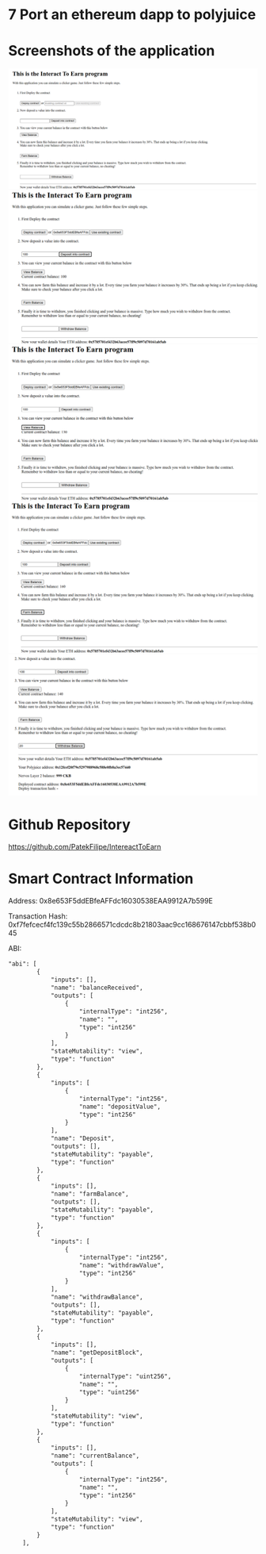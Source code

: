 # 7 Port an ethereum dapp to polyjuice

# Screenshots of the application

![](./ite.png)
![](./itedeposit.png)
![](./itefarm.png)
![](./itefarm2.png)
![](./itewithdraw.png)

# Github Repository 

https://github.com/PatekFilipe/IntereactToEarn

# Smart Contract Information

Address: 0x8e653F5ddEBfeAFFdc16030538EAA9912A7b599E

Transaction Hash: 0xf7fefcecf4fc139c55b2866571cdcdc8b21803aac9cc168676147cbbf538b045

ABI:
```
"abi": [
        {
            "inputs": [],
            "name": "balanceReceived",
            "outputs": [
                {
                    "internalType": "int256",
                    "name": "",
                    "type": "int256"
                }
            ],
            "stateMutability": "view",
            "type": "function"
        },
        {
            "inputs": [
                {
                    "internalType": "int256",
                    "name": "depositValue",
                    "type": "int256"
                }
            ],
            "name": "Deposit",
            "outputs": [],
            "stateMutability": "payable",
            "type": "function"
        },
        {
            "inputs": [],
            "name": "farmBalance",
            "outputs": [],
            "stateMutability": "payable",
            "type": "function"
        },
        {
            "inputs": [
                {
                    "internalType": "int256",
                    "name": "withdrawValue",
                    "type": "int256"
                }
            ],
            "name": "withdrawBalance",
            "outputs": [],
            "stateMutability": "payable",
            "type": "function"
        },
        {
            "inputs": [],
            "name": "getDepositBlock",
            "outputs": [
                {
                    "internalType": "uint256",
                    "name": "",
                    "type": "uint256"
                }
            ],
            "stateMutability": "view",
            "type": "function"
        },
        {
            "inputs": [],
            "name": "currentBalance",
            "outputs": [
                {
                    "internalType": "int256",
                    "name": "",
                    "type": "int256"
                }
            ],
            "stateMutability": "view",
            "type": "function"
        }
    ],
```
